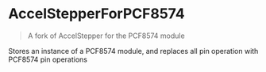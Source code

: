 # AccelStepperForPCF8574
> A fork of AccelStepper for the PCF8574 module

Stores an instance of a PCF8574 module, and replaces all pin operation with PCF8574 pin operations
